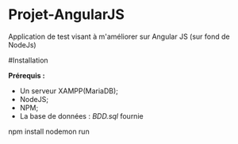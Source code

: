 # Projet-AngularJS
Application de test visant à m'améliorer sur Angular JS (sur fond de NodeJs)

#Installation

**Prérequis :**

- Un serveur XAMPP(MariaDB);
- NodeJS;
- NPM;
- La base de données : *BDD.sql* fournie

npm install
nodemon run
